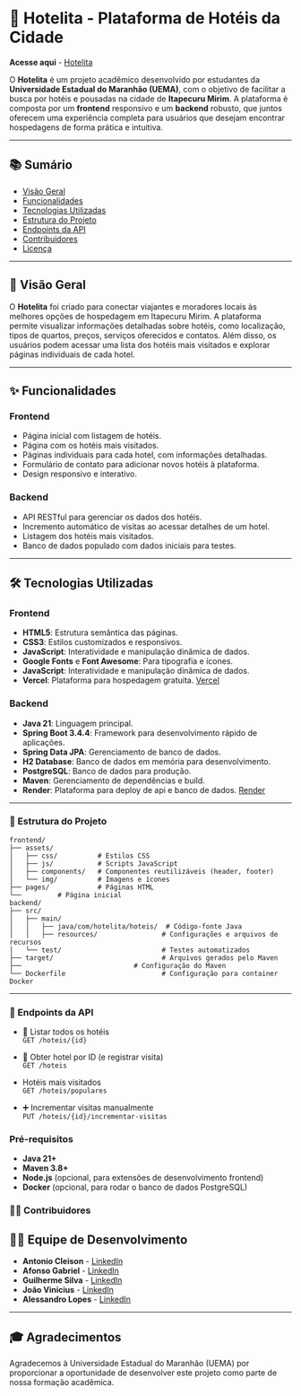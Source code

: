 # 🏨 Hotelita - Plataforma de Hotéis da Cidade
**Acesse aqui** - [Hotelita](https://hotelita.vercel.app/)

O **Hotelita** é um projeto acadêmico desenvolvido por estudantes da **Universidade Estadual do Maranhão (UEMA)**, com o objetivo de facilitar a busca por hotéis e pousadas na cidade de **Itapecuru Mirim**. A plataforma é composta por um **frontend** responsivo e um **backend** robusto, que juntos oferecem uma experiência completa para usuários que desejam encontrar hospedagens de forma prática e intuitiva.

---

## 📚 Sumário

- [Visão Geral](#visão-geral)
- [Funcionalidades](#funcionalidades)
- [Tecnologias Utilizadas](#tecnologias-utilizadas)
- [Estrutura do Projeto](#estrutura-do-projeto)
- [Endpoints da API](#endpoints-da-api)
- [Contribuidores](#contribuidores)
- [Licença](#licença)

---

## 🌟 Visão Geral

O **Hotelita** foi criado para conectar viajantes e moradores locais às melhores opções de hospedagem em Itapecuru Mirim. A plataforma permite visualizar informações detalhadas sobre hotéis, como localização, tipos de quartos, preços, serviços oferecidos e contatos. Além disso, os usuários podem acessar uma lista dos hotéis mais visitados e explorar páginas individuais de cada hotel.

---

## ✨ Funcionalidades

### Frontend
- Página inicial com listagem de hotéis.
- Página com os hotéis mais visitados.
- Páginas individuais para cada hotel, com informações detalhadas.
- Formulário de contato para adicionar novos hotéis à plataforma.
- Design responsivo e interativo.

### Backend
- API RESTful para gerenciar os dados dos hotéis.
- Incremento automático de visitas ao acessar detalhes de um hotel.
- Listagem dos hotéis mais visitados.
- Banco de dados populado com dados iniciais para testes.

---

## 🛠️ Tecnologias Utilizadas

### Frontend
- **HTML5**: Estrutura semântica das páginas.
- **CSS3**: Estilos customizados e responsivos.
- **JavaScript**: Interatividade e manipulação dinâmica de dados.
- **Google Fonts** e **Font Awesome**: Para tipografia e ícones.
- **JavaScript**: Interatividade e manipulação dinâmica de dados.
- **Vercel**: Plataforma para hospedagem gratuita. [Vercel](https://vercel.com/)

### Backend
- **Java 21**: Linguagem principal.
- **Spring Boot 3.4.4**: Framework para desenvolvimento rápido de aplicações.
- **Spring Data JPA**: Gerenciamento de banco de dados.
- **H2 Database**: Banco de dados em memória para desenvolvimento.
- **PostgreSQL**: Banco de dados para produção.
- **Maven**: Gerenciamento de dependências e build.
- **Render**: Plataforma para deploy de api e banco de dados. [Render](https://render.com/)
---

### 📂 Estrutura do Projeto

```
frontend/
├── assets/
│   ├── css/          # Estilos CSS
│   ├── js/           # Scripts JavaScript
│   ├── components/   # Componentes reutilizáveis (header, footer)
│   └── img/          # Imagens e ícones
├── pages/            # Páginas HTML
└──         # Página inicial
backend/
├── src/
│   ├── main/
│   │   ├── java/com/hotelita/hoteis/  # Código-fonte Java
│   │   ├── resources/                # Configurações e arquivos de recursos
│   └── test/                         # Testes automatizados
├── target/                           # Arquivos gerados pelo Maven
├──                            # Configuração do Maven
└── Dockerfile                        # Configuração para container Docker
```
---

### 🔁 Endpoints da API
- 🔎 Listar todos os hotéis  
```GET /hoteis/{id}``` 

- 🧾 Obter hotel por ID (e registrar visita)  
```GET /hoteis``` 

-  Hotéis mais visitados  
```GET /hoteis/populares```

- ➕ Incrementar visitas manualmente  
```PUT /hoteis/{id}/incrementar-visitas```



### Pré-requisitos
- **Java 21+**
- **Maven 3.8+**
- **Node.js** (opcional, para extensões de desenvolvimento frontend)
- **Docker** (opcional, para rodar o banco de dados PostgreSQL)

### 👨‍💻 Contribuidores



## 👩‍💻 **Equipe de Desenvolvimento**
- **Antonio Cleison** - [LinkedIn](https://www.linkedin.com/in/antoniocleison/)
- **Afonso Gabriel** - [LinkedIn](https://www.linkedin.com/in/afonso-gabriel-217ba430b/)
- **Guilherme Silva** - [LinkedIn](https://www.linkedin.com/in/guilherme-silva-402b35208/)
- **João Vinicius** - [LinkedIn](https://www.linkedin.com/in/joaovinicius-/)
- **Alessandro Lopes** - [LinkedIn](https://www.linkedin.com/in/alessandro-pereira-lopes-1b5602339/)

---

## 🎓 **Agradecimentos**
Agradecemos à Universidade Estadual do Maranhão (UEMA) por proporcionar a oportunidade de desenvolver este projeto como parte de nossa formação acadêmica.
  
